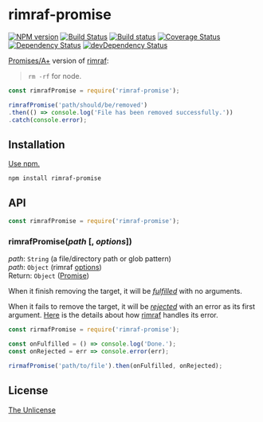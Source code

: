 # rimraf-promise

[![NPM version](https://img.shields.io/npm/v/rimraf-promise.svg)](https://www.npmjs.com/package/rimraf-promise)
[![Build Status](https://travis-ci.org/shinnn/rimraf-promise.svg?branch=master)](https://travis-ci.org/shinnn/rimraf-promise)
[![Build status](https://ci.appveyor.com/api/projects/status/sa0vd3nhfiupeu7h?svg=true)](https://ci.appveyor.com/project/ShinnosukeWatanabe/rimraf-promise)
[![Coverage Status](https://img.shields.io/coveralls/shinnn/rimraf-promise.svg)](https://coveralls.io/r/shinnn/rimraf-promise)
[![Dependency Status](https://img.shields.io/david/shinnn/rimraf-promise.svg?label=deps)](https://david-dm.org/shinnn/rimraf-promise)
[![devDependency Status](https://img.shields.io/david/dev/shinnn/rimraf-promise.svg?label=devDeps)](https://david-dm.org/shinnn/rimraf-promise#info=devDependencies)

[Promises/A+][promise] version of [rimraf][rimraf]:

> `rm -rf` for node.

```javascript
const rimrafPromise = require('rimraf-promise');

rimrafPromise('path/should/be/removed')
.then(() => console.log('File has been removed successfully.'))
.catch(console.error);
```

## Installation

[Use npm.](https://docs.npmjs.com/cli/install)

```
npm install rimraf-promise
```

## API

```javascript
const rimrafPromise = require('rimraf-promise');
```

### rimrafPromise(*path* [, *options*])

*path*: `String` (a file/directory path or glob pattern)  
*path*: `Object` (rimraf [options](https://github.com/isaacs/rimraf/blob/4d3d9b5f2ddbbaf4ee56be5f8bfecdd4e27f7b34/rimraf.js#L22-L38))  
Return: `Object` ([Promise][promise])

When it finish removing the target, it will be [*fulfilled*](http://promisesaplus.com/#point-26) with no arguments.

When it fails to remove the target, it will be [*rejected*](http://promisesaplus.com/#point-30) with an error as its first argument. [Here](https://github.com/isaacs/rimraf#api) is the details about how [rimraf][rimraf] handles its error.

```javascript
const rirmafPromise = require('rimraf-promise');

const onFulfilled = () => console.log('Done.');
const onRejected = err => console.error(err);

rirmafPromise('path/to/file').then(onFulfilled, onRejected);
```

## License

[The Unlicense](./LICENSE)

[rimraf]: https://github.com/isaacs/rimraf
[promise]: https://promisesaplus.com/
